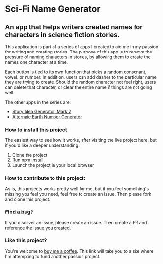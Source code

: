 # Sci-Fi Name Generator

## An app that helps writers created names for characters in science fiction stories.

This application is part of a series of apps I created to aid me in my passion for writing and creating stories. The purpose of this app is to remove the pressure of naming characters in stories, by allowing them to create the names one character at a time.

Each button is tied to its own function that picks a random consonant, vowel, or number. In addition, users can add dashes to the particular name they are trying to create. Should the random character not feel right, users can delete that character, or clear the entire name if things are not going well.

The other apps in the series are:

- [Story Idea Generator, Mark 2](https://holgermueller.github.io/SIGMK2/)
- [Alternate Earth Number Generator](https://holgermueller.github.io/aeng/)

### How to install this project

The easiest way to see how it works, after visiting the live project here, but if you'd like a deeper understanding:

1. Clone the project
2. Run npm install
3. Launch the project in your local browser

### How to contribute to this project:

As is, this projects works pretty well for me, but if you feel something's missing you feel you need, feel free to create an issue. Then please fork and clone this project.

### Find a bug?

If you discover an issue, please create an issue. Then create a PR and reference the issue you created.

### Like this project?

You're welcome to [buy me a coffee](https://ko-fi.com/holgermuellerart). This link will take you to a site where I'm attempting to fund another passion project.
